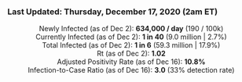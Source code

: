 ### Last Updated: Thursday, December 17, 2020 (2am ET)
<p align="center">
Newly Infected (as of Dec 2): <b>634,000 / day</b> 
(190 / 100k)<br>
Currently Infected (as of Dec 2): <b>1 in 40</b>
(9.0 million | 2.7%)<br>
Total Infected (as of Dec 2): <b>1 in 6</b>
(59.3 million | 17.9%)<br>
Rt (as of Dec 2): <b>1.02</b><br>
Adjusted Positivity Rate (as of Dec 16): <b>10.8%</b><br>
Infection-to-Case Ratio (as of Dec 16): <b>3.0</b> (33% detection rate)</p>